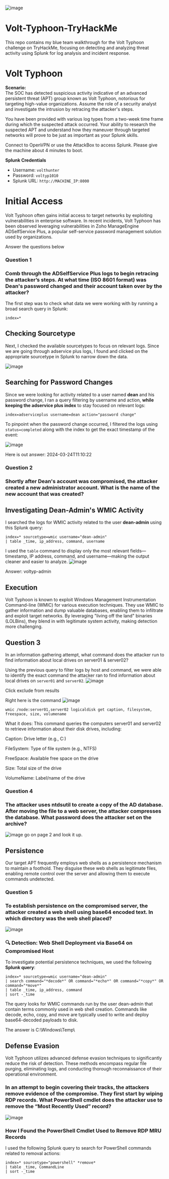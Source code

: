 ![image](https://github.com/user-attachments/assets/785d3ba5-cd52-409c-9828-074f46eebf47)


# Volt-Typhoon-TryHackMe 


This repo contains my blue team walkthrough for the Volt Typhoon challenge on TryHackMe, focusing on detecting and analyzing threat activity using Splunk for log analysis and incident response.



# Volt Typhoon

**Scenario:**  
The SOC has detected suspicious activity indicative of an advanced persistent threat (APT) group known as Volt Typhoon, notorious for targeting high-value organizations. Assume the role of a security analyst and investigate the intrusion by retracing the attacker's steps.

You have been provided with various log types from a two-week time frame during which the suspected attack occurred. Your ability to research the suspected APT and understand how they maneuver through targeted networks will prove to be just as important as your Splunk skills.

Connect to OpenVPN or use the AttackBox to access Splunk. Please give the machine about 4 minutes to boot.

**Splunk Credentials**  
- Username: `volthunter`  
- Password: `voltyp1010`  
- Splunk URL: `http://MACHINE_IP:8000`

# Initial Access
Volt Typhoon often gains initial access to target networks by exploiting vulnerabilities in enterprise software. In recent incidents, Volt Typhoon has been observed leveraging vulnerabilities in Zoho ManageEngine ADSelfService Plus, a popular self-service password management solution used by organizations.

Answer the questions below
### Question 1
### Comb through the ADSelfService Plus logs to begin retracing the attacker’s steps. At what time (ISO 8601 format) was Dean's password changed and their account taken over by the attacker?

The first step was to check what data we were working with by running a broad search query in Splunk:

```
index=*
```

## Checking Sourcetype

Next, I checked the available sourcetypes to focus on relevant logs. Since we are going through adservice plus logs, I found and clicked on the appropriate sourcetype in Splunk to narrow down the data.

![image](https://github.com/user-attachments/assets/c331638f-c6bb-4563-8535-9e8c8e9a31b6)

## Searching for Password Changes

Since we were looking for activity related to a user named **dean** and his password change, I ran a query filtering by username and action, **while keeping the adservice plus index** to stay focused on relevant logs:

```
index=adserviceplus username=dean action="password change"
```
To pinpoint when the password change occurred, I filtered the logs using `status=completed` along with the index to get the exact timestamp of the event:

![image](https://github.com/user-attachments/assets/102f393f-d81c-4fc0-9c52-bf45a25d8180)


Here is out answer: 2024-03-24T11:10:22


### Question 2
### Shortly after Dean's account was compromised, the attacker created a new administrator account. What is the name of the new account that was created?

## Investigating Dean-Admin's WMIC Activity

I searched the logs for WMIC activity related to the user **dean-admin** using this Splunk query:

```
index=* sourcetype=wmic username="dean-admin"
| table _time, ip_address, command, username
```

I used the `table` command to display only the most relevant fields—timestamp, IP address, command, and username—making the output cleaner and easier to analyze.
![image](https://github.com/user-attachments/assets/9c2dc49c-3f4e-4af2-8410-4742c17523ff)

Answer: voltyp-admin

## Execution

Volt Typhoon is known to exploit Windows Management Instrumentation Command-line (WMIC) for various execution techniques. They use WMIC to gather information and dump valuable databases, enabling them to infiltrate and exploit target networks. By leveraging "living off the land" binaries (LOLBins), they blend in with legitimate system activity, making detection more challenging.

## Question 3
In an information gathering attempt, what command does the attacker run to find information about local drives on server01 & server02?

Using the previous query to filter logs by host and command, we were able to identify the exact command the attacker ran to find information about local drives on `server01` and `server02`.
![image](https://github.com/user-attachments/assets/9d6247df-47a3-4662-8a70-11456e4ef49c)

Click exclude from results

Right here is the command
![image](https://github.com/user-attachments/assets/9c475e03-e458-4d98-8046-1d8df74e8d01)
```
wmic /node:server01,server02 logicaldisk get caption, filesystem, freespace, size, volumename
```
What it does:
This command queries the computers server01 and server02 to retrieve information about their disk drives, including:

Caption: Drive letter (e.g., C:)

FileSystem: Type of file system (e.g., NTFS)

FreeSpace: Available free space on the drive

Size: Total size of the drive

VolumeName: Label/name of the drive

### Question 4
### The attacker uses ntdsutil to create a copy of the AD database. After moving the file to a web server, the attacker compresses the database. What password does the attacker set on the archive?

![image](https://github.com/user-attachments/assets/b877a81f-8203-42e6-a8d6-12c1910a473d)
go on page 2 and look it up.


## Persistence

Our target APT frequently employs web shells as a persistence mechanism to maintain a foothold. They disguise these web shells as legitimate files, enabling remote control over the server and allowing them to execute commands undetected.

### Question 5
### To establish persistence on the compromised server, the attacker created a web shell using base64 encoded text. In which directory was the web shell placed?

![image](https://github.com/user-attachments/assets/dc13db47-77fa-4ba3-84c7-0797efcdf858)
### 🔍 Detection: Web Shell Deployment via Base64 on Compromised Host

To investigate potential persistence techniques, we used the following **Splunk query**:

```spl
index=* sourcetype=wmic username="dean-admin"  
| search command="*decode*" OR command="*echo*" OR command="*copy*" OR command="*move*"  
| table _time, ip_address, command  
| sort -_time
```

The query looks for WMIC commands run by the user dean-admin that contain terms commonly used in web shell creation. Commands like decode, echo, copy, and move are typically used to write and deploy base64-decoded payloads to disk.

The answer is C:\Windows\Temp\


## Defense Evasion
Volt Typhoon utilizes advanced defense evasion techniques to significantly reduce the risk of detection. These methods encompass regular file purging, eliminating logs, and conducting thorough reconnaissance of their operational environment.

### In an attempt to begin covering their tracks, the attackers remove evidence of the compromise. They first start by wiping RDP records. What PowerShell cmdlet does the attacker use to remove the “Most Recently Used” record?


![image](https://github.com/user-attachments/assets/fd3295d1-e4bd-4e94-b1c1-b331772ee967)
### How I Found the PowerShell Cmdlet Used to Remove RDP MRU Records

I used the following Splunk query to search for PowerShell commands related to removal actions:

```spl
index=* sourcetype="powershell" *remove*  
| table _time, CommandLine
| sort -_time
```












